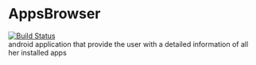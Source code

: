 # AppsBrowser
[![Build Status](https://travis-ci.org/AlonDiskin/AppsBrowser.svg?branch=home%2Fcomposite-browser)](https://travis-ci.org/AlonDiskin/AppsBrowser)      
android application that provide the user with a detailed information of all her installed apps 
